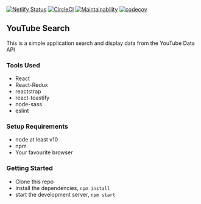 [![Netlify Status](https://api.netlify.com/api/v1/badges/64c45e71-8b32-4a53-9b5f-7e41258e4f9c/deploy-status)](https://app.netlify.com/sites/emmanuelbeja-youtubesearch/deploys) [![CircleCI](https://circleci.com/gh/EmmanuelBeja/youtubesearch/tree/main.svg?style=svg)](https://circleci.com/gh/EmmanuelBeja/youtubesearch/tree/main) [![Maintainability](https://api.codeclimate.com/v1/badges/72a4340a4a9074bcc5b8/maintainability)](https://codeclimate.com/github/EmmanuelBeja/youtubesearch/maintainability) [![codecov](https://codecov.io/gh/EmmanuelBeja/youtubesearch/branch/main/graph/badge.svg?token=LBY7DHS1SK)](https://codecov.io/gh/EmmanuelBeja/youtubesearch)

## YouTube Search
This is a simple application search and display data from the YouTube Data API

### Tools Used
- React
- React-Redux
- reactstrap
- react-toastify
- node-sass
- eslint

### Setup Requirements
- node at least v10
- npm
- Your favourite browser

### Getting Started
- Clone this repo
- Install the dependencies, `npm install`
- start the development server, `npm start`
